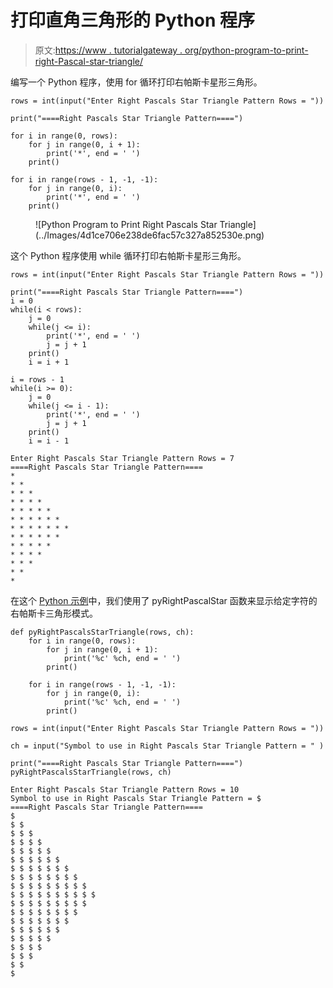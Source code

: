 # 打印直角三角形的 Python 程序

> 原文:[https://www . tutorialgateway . org/python-program-to-print-right-Pascal-star-triangle/](https://www.tutorialgateway.org/python-program-to-print-right-pascals-star-triangle/)

编写一个 Python 程序，使用 for 循环打印右帕斯卡星形三角形。

```
rows = int(input("Enter Right Pascals Star Triangle Pattern Rows = "))

print("====Right Pascals Star Triangle Pattern====")

for i in range(0, rows):
    for j in range(0, i + 1):
        print('*', end = ' ')
    print()

for i in range(rows - 1, -1, -1):
    for j in range(0, i):
        print('*', end = ' ')
    print()
```

<figure class="wp-block-image size-large">![Python Program to Print Right Pascals Star Triangle](../Images/4d1ce706e238de6fac57c327a852530e.png)</figure>

这个 Python 程序使用 while 循环打印右帕斯卡星形三角形。

```
rows = int(input("Enter Right Pascals Star Triangle Pattern Rows = "))

print("====Right Pascals Star Triangle Pattern====")
i = 0
while(i < rows):
    j = 0
    while(j <= i):
        print('*', end = ' ')
        j = j + 1
    print()
    i = i + 1

i = rows - 1
while(i >= 0):
    j = 0
    while(j <= i - 1):
        print('*', end = ' ')
        j = j + 1
    print()
    i = i - 1
```

```
Enter Right Pascals Star Triangle Pattern Rows = 7
====Right Pascals Star Triangle Pattern====
* 
* * 
* * * 
* * * * 
* * * * * 
* * * * * * 
* * * * * * * 
* * * * * * 
* * * * * 
* * * * 
* * * 
* * 
* 
```

在这个 [Python 示例](https://www.tutorialgateway.org/python-programming-examples/)中，我们使用了 pyRightPascalStar 函数来显示给定字符的右帕斯卡三角形模式。

```
def pyRightPascalsStarTriangle(rows, ch):
    for i in range(0, rows):
        for j in range(0, i + 1):
            print('%c' %ch, end = ' ')
        print()

    for i in range(rows - 1, -1, -1):
        for j in range(0, i):
            print('%c' %ch, end = ' ')
        print()

rows = int(input("Enter Right Pascals Star Triangle Pattern Rows = "))

ch = input("Symbol to use in Right Pascals Star Triangle Pattern = " )

print("====Right Pascals Star Triangle Pattern====")
pyRightPascalsStarTriangle(rows, ch)
```

```
Enter Right Pascals Star Triangle Pattern Rows = 10
Symbol to use in Right Pascals Star Triangle Pattern = $
====Right Pascals Star Triangle Pattern====
$ 
$ $ 
$ $ $ 
$ $ $ $ 
$ $ $ $ $ 
$ $ $ $ $ $ 
$ $ $ $ $ $ $ 
$ $ $ $ $ $ $ $ 
$ $ $ $ $ $ $ $ $ 
$ $ $ $ $ $ $ $ $ $ 
$ $ $ $ $ $ $ $ $ 
$ $ $ $ $ $ $ $ 
$ $ $ $ $ $ $ 
$ $ $ $ $ $ 
$ $ $ $ $ 
$ $ $ $ 
$ $ $ 
$ $ 
$
```